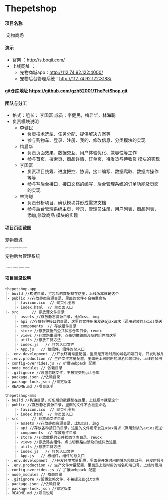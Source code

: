 # Thepetshop

#### 项目名称

​	宠物商场

#### 演示

- 官网 ：http://s.boqii.com/
- 上线网址 ：
  - 宠物商城app：http://112.74.92.122:4000/
  - 宠物后台管理系统：http://112.74.92.122:3188/

#### git仓库地址     https://github.com/gzh52001/ThePetShop.git

#### 团队与分工

- 格式：组长： 李国富     成员：李健民，梅启华，林海聪
- 负责模块说明
  - 李健民 
    - 负责技术选型、任务分配、提供解决方案等
    - 参与购物车、登录、注册、我的、修改信息、分类模块的实现
  - 梅启华
    - 负责页面效果、数据交互、用户体验优化、兼容性等工作
    - 参与首页、搜索页、商品详情、订单页、待发货与待收货 模块的实现
  - 李国富
    - 负责项目统筹、进度把控、协调，接口编写、数据爬取、数据库操作等等
    - 参与写后台接口，接口文档的编写，后台管理系统的订单功能及页面的实现
  - 林海聪
    - 负责分析项目、确认模块并形成需求文档
    - 参与后台管理系统主页，登录，管理员注册，用户列表，商品列表，添加,修改商品 模块的实现

#### 项目页面截图

宠物商城

<img src="C:\Users\李国富\Desktop\react项目\ThePetShop\petshop\app-1.png" alt="app-1" style="zoom:25%;" /><img src="C:\Users\李国富\Desktop\react项目\ThePetShop\petshop\app-2.png" alt="app-2" style="zoom:25%;" /><img src="C:\Users\李国富\Desktop\react项目\ThePetShop\petshop\app-3.png" alt="app-3" style="zoom:25%;" /><img src="C:\Users\李国富\Desktop\react项目\ThePetShop\petshop\app-4.png" alt="app-4" style="zoom:25%;" /><img src="C:\Users\李国富\Desktop\react项目\ThePetShop\petshop\app-5.png" alt="app-5" style="zoom:25%;" />

宠物后台管理系统

<img src="C:\Users\李国富\Desktop\react项目\ThePetShop\petshop\mms-2.png" alt="mms-2" style="zoom:2%;" />

<img src="C:\Users\李国富\Desktop\react项目\ThePetShop\petshop\mms-3.png" alt="mms-3" style="zoom:25%;" />

<img src="C:\Users\李国富\Desktop\react项目\ThePetShop\petshop\mms-4.png" alt="mms-4" style="zoom:25%;" />

<img src="C:\Users\李国富\Desktop\react项目\ThePetShop\petshop\mms-5.png" alt="mms-5" style="zoom:25%;" />

<img src="C:\Users\李国富\Desktop\react项目\ThePetShop\petshop\mms-1.png" alt="mms-1" style="zoom:25%;" />

#### 项目目录说明

```txt
thepetshop-app
|- build //构建目录，打包后的数据都在这里，上线版本就是这个
|- public //存放静态资源目录，里面的文件不会被重命名
	|- favicon.ico  // 网页小图标
	|- index.html  // 单页面入口
|- src      // 存放源文件目录
	|- assets //存放静态资源目录，比如css、img
	|- api //存放各种接口的目录，这里的文件用来发送ajax请求（调用封装的axios发送请求返回结果给组件使用）
	|- components  // 存放组件目录
	|- store //存放数据的公共状态仓库目录，reudx
	|- views //存放路由组件，点击切换路由涉及的组件放这里
	|- utils //存放工具方法
	|- index.js   // 打包入口文件
	|- App.js   // 根组件，组件的总入口
|- .env.development  //开发环境常量配置，里面是开发时用的域名和端口号，开发时候用，使用 process.env.REACT_APP_SERVICE_API 获取值
|- .env.production // 生产文件常量配置，里面是上线时用的域名和端口号，上线时候用，使用 process.env.REACT_APP_SERVICE_API 获取值
|- config-overrides.js // 扩展webpack 配置
|- node_modules // 依赖目录
|- .gitignore //设置忽略文件，不被提交到git仓库
|- package.json //依赖目录
|- package-lock.json //锁定版本
|- README.md //项目说明
```



```txt
thepetshop-mms
|- build //构建目录，打包后的数据都在这里，上线版本就是这个
|- public //存放静态资源目录，里面的文件不会被重命名
	|- favicon.ico  // 网页小图标
	|- index.html  // 单页面入口
|- src      // 存放源文件目录
	|- assets //存放静态资源目录，比如css、img
	|- api //存放各种接口的目录，这里的文件用来发送ajax请求（调用封装的axios发送请求返回结果给组件使用）
	|- components  // 存放组件目录
	|- store //存放数据的公共状态仓库目录，reudx
	|- views //存放路由组件，点击切换路由涉及的组件放这里
	|- utils //存放工具方法
	|- index.js   // 打包入口文件
	|- App.js   // 根组件，组件的总入口
|- .env.development  //开发环境常量配置，里面是开发时用的域名和端口号，开发时候用，使用 process.env.REACT_APP_SERVICE_API 获取值
|- .env.production // 生产文件常量配置，里面是上线时用的域名和端口号，上线时候用，使用 process.env.REACT_APP_SERVICE_API 获取值
|- config-overrides.js // 扩展webpack 配置
|- node_modules // 依赖目录
|- .gitignore //设置忽略文件，不被提交到git仓库
|- package.json //依赖目录
|- package-lock.json //锁定版本
|- README.md //项目说明
```

